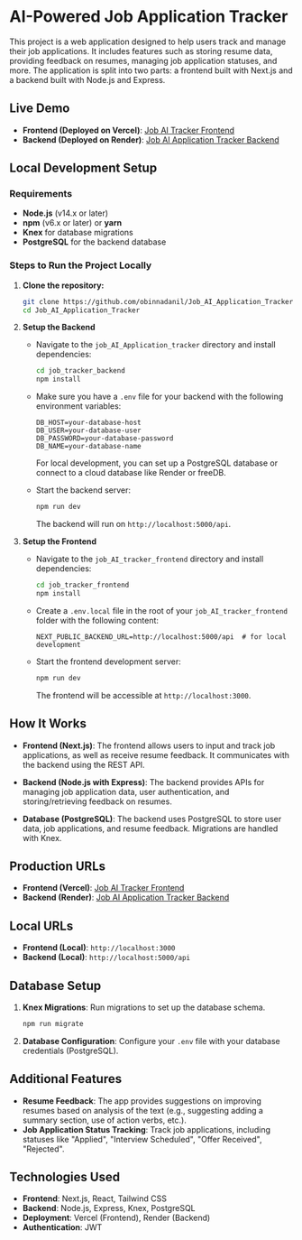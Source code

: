 # AI-Powered Job Application Tracker

This project is a web application designed to help users track and manage their job applications. It includes features such as storing resume data, providing feedback on resumes, managing job application statuses, and more. The application is split into two parts: a frontend built with Next.js and a backend built with Node.js and Express.

## Live Demo
- **Frontend (Deployed on Vercel)**: [Job AI Tracker Frontend](https://job-ai-tracker-frontend.vercel.app)
- **Backend (Deployed on Render)**: [Job AI Application Tracker Backend](https://job-ai-application-tracker-backend.onrender.com)

## Local Development Setup

### Requirements
- **Node.js** (v14.x or later)
- **npm** (v6.x or later) or **yarn**
- **Knex** for database migrations
- **PostgreSQL** for the backend database

### Steps to Run the Project Locally

1. **Clone the repository:**
    ```bash
    git clone https://github.com/obinnadanil/Job_AI_Application_Tracker.git
    cd Job_AI_Application_Tracker
    ```

2. **Setup the Backend**
    - Navigate to the `job_AI_Application_tracker` directory and install dependencies:
      ```bash
      cd job_tracker_backend
      npm install
      ```

    - Make sure you have a `.env` file for your backend with the following environment variables:
      ```env
      DB_HOST=your-database-host
      DB_USER=your-database-user
      DB_PASSWORD=your-database-password
      DB_NAME=your-database-name
      ```
      For local development, you can set up a PostgreSQL database or connect to a cloud database like Render or freeDB.

    - Start the backend server:
      ```bash
      npm run dev
      ```
      The backend will run on `http://localhost:5000/api`.

3. **Setup the Frontend**
    - Navigate to the `job_AI_tracker_frontend` directory and install dependencies:
      ```bash
      cd job_tracker_frontend
      npm install
      ```

    - Create a `.env.local` file in the root of your `job_AI_tracker_frontend` folder with the following content:
      ```env
      NEXT_PUBLIC_BACKEND_URL=http://localhost:5000/api  # for local development
      ```

    - Start the frontend development server:
      ```bash
      npm run dev
      ```
      The frontend will be accessible at `http://localhost:3000`.

## How It Works

- **Frontend (Next.js)**: The frontend allows users to input and track job applications, as well as receive resume feedback. It communicates with the backend using the REST API.
  
- **Backend (Node.js with Express)**: The backend provides APIs for managing job application data, user authentication, and storing/retrieving feedback on resumes.
  
- **Database (PostgreSQL)**: The backend uses PostgreSQL to store user data, job applications, and resume feedback. Migrations are handled with Knex.

## Production URLs
- **Frontend (Vercel)**: [Job AI Tracker Frontend](https://job-ai-tracker-frontend.vercel.app)
- **Backend (Render)**: [Job AI Application Tracker Backend](https://job-ai-application-tracker-backend.onrender.com)

## Local URLs
- **Frontend (Local)**: `http://localhost:3000`
- **Backend (Local)**: `http://localhost:5000/api`

## Database Setup

1. **Knex Migrations**: Run migrations to set up the database schema.
    ```bash
    npm run migrate
    ```

2. **Database Configuration**: Configure your `.env` file with your database credentials (PostgreSQL).

## Additional Features
- **Resume Feedback**: The app provides suggestions on improving resumes based on analysis of the text (e.g., suggesting adding a summary section, use of action verbs, etc.).
- **Job Application Status Tracking**: Track job applications, including statuses like "Applied", "Interview Scheduled", "Offer Received", "Rejected".

## Technologies Used
- **Frontend**: Next.js, React, Tailwind CSS
- **Backend**: Node.js, Express, Knex, PostgreSQL
- **Deployment**: Vercel (Frontend), Render (Backend)
- **Authentication**: JWT
